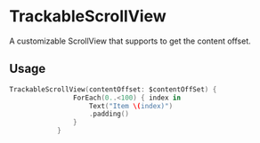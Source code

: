 # TrackableScrollView
A customizable ScrollView that supports to get the content offset.

## Usage
```swift
TrackableScrollView(contentOffset: $contentOffSet) {
                ForEach(0..<100) { index in
                    Text("Item \(index)")
                    .padding()
                }
            }
